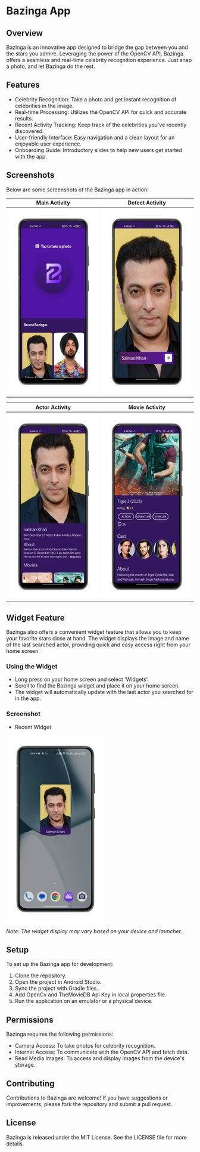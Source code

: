 
# Bazinga App

## Overview

Bazinga is an innovative app designed to bridge the gap between you and the stars you admire. Leveraging the power of the OpenCV API, Bazinga offers a seamless and real-time celebrity recognition experience. Just snap a photo, and let Bazinga do the rest.

## Features

- Celebrity Recognition: Take a photo and get instant recognition of celebrities in the image.
- Real-time Processing: Utilizes the OpenCV API for quick and accurate results.
- Recent Activity Tracking: Keep track of the celebrities you've recently discovered.
- User-friendly Interface: Easy navigation and a clean layout for an enjoyable user experience.
- Onboarding Guide: Introductory slides to help new users get started with the app.

## Screenshots

Below are some screenshots of the Bazinga app in action:

| Main Activity | Detect Activity |
| ------------- |-------------|
| <img src="https://raw.githubusercontent.com/lakshaybomotra/Bazinga/master/AppScreenshots/main-portrait.png" alt="Main Activity" height="500"/>|<img src="https://raw.githubusercontent.com/lakshaybomotra/Bazinga/master/AppScreenshots/detect-portrait.png" alt="Detect Activity" height="500"/>|

| Actor Activity | Movie Activity |
| ------------- |-------------|
| <img src="https://raw.githubusercontent.com/lakshaybomotra/Bazinga/master/AppScreenshots/actorActivity-portrait.png" alt="Actor Activity" height="500"/>|<img src="https://raw.githubusercontent.com/lakshaybomotra/Bazinga/master/AppScreenshots/movieActivity-portrait.png" alt="Movie Activity" height="500"/>|

## Widget Feature

Bazinga also offers a convenient widget feature that allows you to keep your favorite stars close at hand. The widget displays the image and name of the last searched actor, providing quick and easy access right from your home screen.

### Using the Widget

- Long press on your home screen and select 'Widgets'.
- Scroll to find the Bazinga widget and place it on your home screen.
- The widget will automatically update with the last actor you searched for in the app.

### Screenshot

- Recent Widget
<img src="https://raw.githubusercontent.com/lakshaybomotra/Bazinga/master/AppScreenshots/widget.png" alt="Widget" height="500"/>

*Note: The widget display may vary based on your device and launcher.*

## Setup

To set up the Bazinga app for development:

1. Clone the repository.
2. Open the project in Android Studio.
3. Sync the project with Gradle files.
4. Add OpenCv and TheMovieDB Api Key in local.properties file.
5. Run the application on an emulator or a physical device.

## Permissions

Bazinga requires the following permissions:

- Camera Access: To take photos for celebrity recognition.
- Internet Access: To communicate with the OpenCV API and fetch data.
- Read Media Images: To access and display images from the device's storage.

## Contributing

Contributions to Bazinga are welcome! If you have suggestions or improvements, please fork the repository and submit a pull request.

## License

Bazinga is released under the MIT License. See the LICENSE file for more details.
